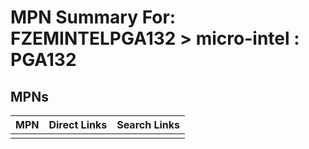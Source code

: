



# MPN Summary For: FZEMINTELPGA132 > micro-intel : PGA132

## MPNs
  

|MPN|Direct Links|Search Links|
| :--- | :--- | :--- |
||||

